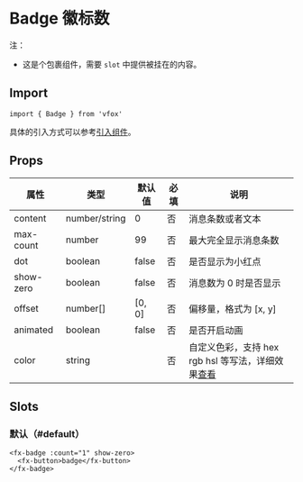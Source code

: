 # Badge 徽标数

注：

- 这是个包裹组件，需要 `slot` 中提供被挂在的内容。

## Import

```
import { Badge } from 'vfox'
```

具体的引入方式可以参考[引入组件](../index.md#引入组件)。

## Props

| 属性      | 类型          | 默认值 | 必填 | 说明                                                                               |
| --------- | ------------- | ------ | ---- | ---------------------------------------------------------------------------------- |
| content   | number/string | 0      | 否   | 消息条数或者文本                                                                   |
| max-count | number        | 99     | 否   | 最大完全显示消息条数                                                               |
| dot       | boolean       | false  | 否   | 是否显示为小红点                                                                   |
| show-zero | boolean       | false  | 否   | 消息数为 0 时是否显示                                                              |
| offset    | number[]      | [0, 0] | 否   | 偏移量，格式为 [x, y]                                                              |
| animated  | boolean       | false  | 否   | 是否开启动画                                                                       |
| color     | string        |        | 否   | 自定义色彩，支持 hex rgb hsl 等写法，详细效果[查看](../design/Color.md#自定义色彩) |

## Slots

### 默认（#default）

```
<fx-badge :count="1" show-zero>
  <fx-button>badge</fx-button>
</fx-badge>
```
